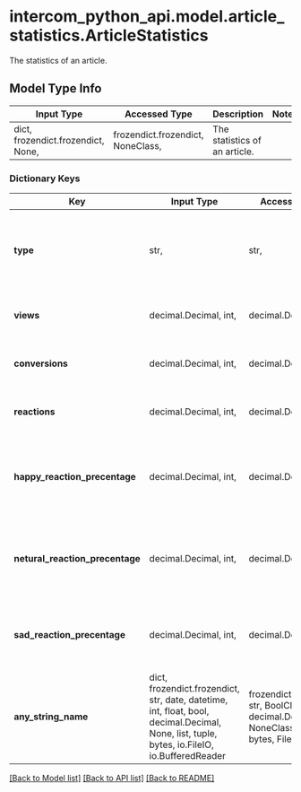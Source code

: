 # intercom_python_api.model.article_statistics.ArticleStatistics

The statistics of an article.

## Model Type Info
Input Type | Accessed Type | Description | Notes
------------ | ------------- | ------------- | -------------
dict, frozendict.frozendict, None,  | frozendict.frozendict, NoneClass,  | The statistics of an article. | 

### Dictionary Keys
Key | Input Type | Accessed Type | Description | Notes
------------ | ------------- | ------------- | ------------- | -------------
**type** | str,  | str,  | The type of object - &#x60;article_statistics&#x60;. | [optional] must be one of ["article_statistics", ] if omitted the server will use the default value of "article_statistics"
**views** | decimal.Decimal, int,  | decimal.Decimal,  | The number of total views the article has received. | [optional] 
**conversions** | decimal.Decimal, int,  | decimal.Decimal,  | The number of conversations started from the article. | [optional] 
**reactions** | decimal.Decimal, int,  | decimal.Decimal,  | The number of total reactions the article has received. | [optional] 
**happy_reaction_precentage** | decimal.Decimal, int,  | decimal.Decimal,  | The percentage of happy reactions the article has received against other types of reaction. | [optional] 
**netural_reaction_precentage** | decimal.Decimal, int,  | decimal.Decimal,  | The percentage of neutral reactions the article has received against other types of reaction. | [optional] 
**sad_reaction_precentage** | decimal.Decimal, int,  | decimal.Decimal,  | The percentage of sad reactions the article has received against other types of reaction. | [optional] 
**any_string_name** | dict, frozendict.frozendict, str, date, datetime, int, float, bool, decimal.Decimal, None, list, tuple, bytes, io.FileIO, io.BufferedReader | frozendict.frozendict, str, BoolClass, decimal.Decimal, NoneClass, tuple, bytes, FileIO | any string name can be used but the value must be the correct type | [optional]

[[Back to Model list]](../../README.md#documentation-for-models) [[Back to API list]](../../README.md#documentation-for-api-endpoints) [[Back to README]](../../README.md)

